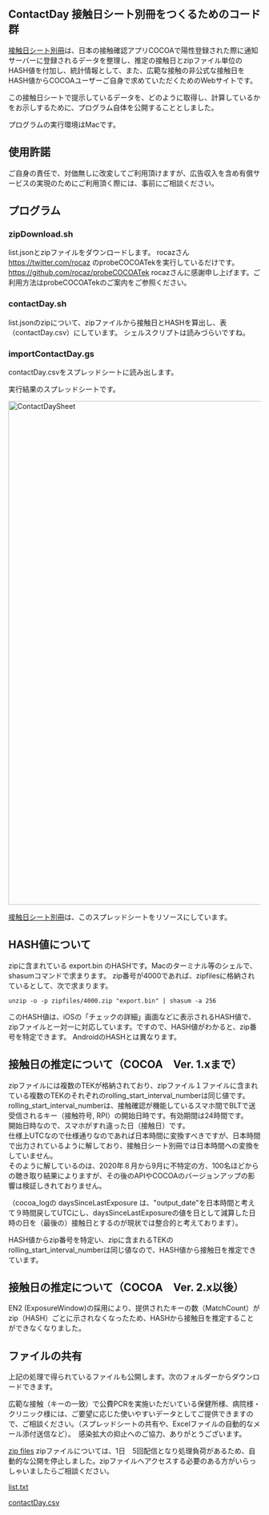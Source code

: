 ##  ContactDay 接触日シート別冊をつくるためのコード群
[接触日シート別冊](https://datastudio.google.com/reporting/069598a2-3f01-4b51-b023-cdb478992182)は、日本の接触確認アプリCOCOAで陽性登録された際に通知サーバーに登録されるデータを整理し、推定の接触日とzipファイル単位のHASH値を付加し、統計情報として、また、広範な接触の非公式な接触日をHASH値からCOCOAユーザーご自身で求めていただくためのWebサイトです。

この接触日シートで提示しているデータを、どのように取得し、計算しているかをお示しするために、プログラム自体を公開することとしました。

プログラムの実行環境はMacです。

##  使用許諾
ご自身の責任で、対価無しに改変してご利用頂けますが、広告収入を含め有償サービスの実現のためにご利用頂く際には、事前にご相談ください。

## プログラム

### zipDownload.sh
list.jsonとzipファイルをダウンロードします。
rocazさん https://twitter.com/rocaz のprobeCOCOATekを実行しているだけです。
https://github.com/rocaz/probeCOCOATek
rocazさんに感謝申し上げます。ご利用方法はprobeCOCOATekのご案内をご参照ください。

### contactDay.sh
list.jsonのzipについて、zipファイルから接触日とHASHを算出し、表（contactDay.csv）にしています。
シェルスクリプトは読みづらいですね。

### importContactDay.gs
contactDay.csvをスプレッドシートに読み出します。


実行結果のスプレッドシートです。  
  
<img width="1005" alt="ContactDaySheet" src="https://user-images.githubusercontent.com/60703087/119214578-e0285380-bb02-11eb-9839-0ee886cb198e.png">

[接触日シート別冊](https://datastudio.google.com/reporting/069598a2-3f01-4b51-b023-cdb478992182)は、このスプレッドシートをリソースにしています。

## HASH値について
zipに含まれている export.bin のHASHです。Macのターミナル等のシェルで、shasumコマンドで求まります。
zip番号が4000であれば、zipfilesに格納されているとして、次で求まります。

```
unzip -o -p zipfiles/4000.zip "export.bin" | shasum -a 256
```
このHASH値は、iOSの「チェックの詳細」画面などに表示されるHASH値で、zipファイルと一対一に対応しています。ですので、HASH値がわかると、zip番号を特定できます。
AndroidのHASHとは異なります。

## 接触日の推定について（COCOA　Ver. 1.xまで）
zipファイルには複数のTEKが格納されており、zipファイル１ファイルに含まれている複数のTEKのそれぞれのrolling_start_interval_numberは同じ値です。  
rolling_start_interval_numberは、接触確認が機能しているスマホ間でBLTで送受信されるキー（接触符号, RPI）の開始日時です。有効期間は24時間です。  
開始日時なので、スマホがすれ違った日（接触日）です。  
仕様上UTCなので仕様通りなのであれば日本時間に変換すべきですが、日本時間で出力されているように解しており、接触日シート別冊では日本時間への変換をしていません。  
そのように解しているのは、2020年８月から9月に不特定の方、100名ほどからの聴き取り結果によりますが、その後のAPIやCOCOAのバージョンアップの影響は検証しきれておりません。  
  
（cocoa_logの daysSinceLastExposure は、"output_date"を日本時間と考えて９時間戻してUTCにし、daysSinceLastExposureの値を日として減算した日時の日を（最後の）接触日とするのが現状では整合的と考えております）。  
  
HASH値からzip番号を特定い、zipに含まれるTEKのrolling_start_interval_numberは同じ値なので、HASH値から接触日を推定できています。

## 接触日の推定について（COCOA　Ver. 2.x以後）
EN2 (ExposureWindow)の採用により、提供されたキーの数（MatchCount）がzip（HASH）ごとに示されなくなったため、HASHから接触日を推定することができなくなりました。

## ファイルの共有
上記の処理で得られているファイルも公開します。次のフォルダーからダウンロードできます。

広範な接触（キーの一致）で公費PCRを実施いただいている保健所様、病院様・クリニック様には、ご要望に応じた使いやすいデータとしてご提供できますので、ご相談ください。（スプレッドシートの共有や、Excelファイルの自動的なメール添付送信など）。　感染拡大の抑止へのご協力、ありがとうございます。

[zip files](https://drive.google.com/drive/folders/1SgJ2JU79rZ4MyMrV9CoETEzebUxeCvWd?usp=sharing)
zipファイルについては、1日　5回配信となり処理負荷があるため、自動的な公開を停止しました。zipファイルへアクセスする必要のある方がいらっしゃいましたらご相談ください。

[list.txt](https://drive.google.com/drive/folders/1-6Ly6mU3JyCgppU7MJV6PFaT044a9okW?usp=sharing)

[contactDay.csv](https://drive.google.com/drive/folders/1mHlqfvVhV4zlkksRGwSDsh_tMMVsjxsw?usp=sharing)
